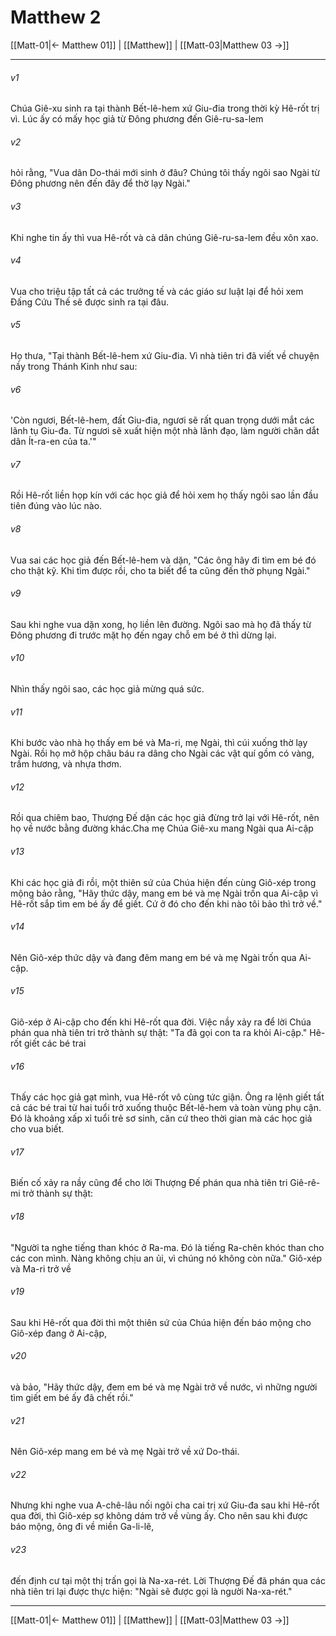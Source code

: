 # Matthew 2

[[Matt-01|← Matthew 01]] | [[Matthew]] | [[Matt-03|Matthew 03 →]]
***



###### v1 
Chúa Giê-xu sinh ra tại thành Bết-lê-hem xứ Giu-đia trong thời kỳ Hê-rốt trị vì. Lúc ấy có mấy học giả từ Đông phương đến Giê-ru-sa-lem 

###### v2 
hỏi rằng, "Vua dân Do-thái mới sinh ở đâu? Chúng tôi thấy ngôi sao Ngài từ Đông phương nên đến đây để thờ lạy Ngài." 

###### v3 
Khi nghe tin ấy thì vua Hê-rốt và cả dân chúng Giê-ru-sa-lem đều xôn xao. 

###### v4 
Vua cho triệu tập tất cả các trưởng tế và các giáo sư luật lại để hỏi xem Đấng Cứu Thế sẽ được sinh ra tại đâu. 

###### v5 
Họ thưa, "Tại thành Bết-lê-hem xứ Giu-đia. Vì nhà tiên tri đã viết về chuyện nầy trong Thánh Kinh như sau: 

###### v6 
'Còn ngươi, Bết-lê-hem, đất Giu-đia, ngươi sẽ rất quan trọng dưới mắt các lãnh tụ Giu-đa. Từ ngươi sẽ xuất hiện một nhà lãnh đạo, làm người chăn dắt dân Ít-ra-en của ta.'" 

###### v7 
Rồi Hê-rốt liền họp kín với các học giả để hỏi xem họ thấy ngôi sao lần đầu tiên đúng vào lúc nào. 

###### v8 
Vua sai các học giả đến Bết-lê-hem và dặn, "Các ông hãy đi tìm em bé đó cho thật kỹ. Khi tìm được rồi, cho ta biết để ta cũng đến thờ phụng Ngài." 

###### v9 
Sau khi nghe vua dặn xong, họ liền lên đường. Ngôi sao mà họ đã thấy từ Đông phương đi trước mặt họ đến ngay chỗ em bé ở thì dừng lại. 

###### v10 
Nhìn thấy ngôi sao, các học giả mừng quá sức. 

###### v11 
Khi bước vào nhà họ thấy em bé và Ma-ri, mẹ Ngài, thì cúi xuống thờ lạy Ngài. Rồi họ mở hộp châu báu ra dâng cho Ngài các vật quí gồm có vàng, trầm hương, và nhựa thơm. 

###### v12 
Rồi qua chiêm bao, Thượng Đế dặn các học giả đừng trở lại với Hê-rốt, nên họ về nước bằng đường khác.Cha mẹ Chúa Giê-xu mang Ngài qua Ai-cập 

###### v13 
Khi các học giả đi rồi, một thiên sứ của Chúa hiện đến cùng Giô-xép trong mộng bảo rằng, "Hãy thức dậy, mang em bé và mẹ Ngài trốn qua Ai-cập vì Hê-rốt sắp tìm em bé ấy để giết. Cứ ở đó cho đến khi nào tôi bảo thì trở về." 

###### v14 
Nên Giô-xép thức dậy và đang đêm mang em bé và mẹ Ngài trốn qua Ai-cập. 

###### v15 
Giô-xép ở Ai-cập cho đến khi Hê-rốt qua đời. Việc nầy xảy ra để lời Chúa phán qua nhà tiên tri trở thành sự thật: "Ta đã gọi con ta ra khỏi Ai-cập." Hê-rốt giết các bé trai 

###### v16 
Thấy các học giả gạt mình, vua Hê-rốt vô cùng tức giận. Ông ra lệnh giết tất cả các bé trai từ hai tuổi trở xuống thuộc Bết-lê-hem và toàn vùng phụ cận. Đó là khoảng xấp xỉ tuổi trẻ sơ sinh, căn cứ theo thời gian mà các học giả cho vua biết. 

###### v17 
Biến cố xảy ra nầy cũng để cho lời Thượng Đế phán qua nhà tiên tri Giê-rê-mi trở thành sự thật: 

###### v18 
"Người ta nghe tiếng than khóc ở Ra-ma. Đó là tiếng Ra-chên khóc than cho các con mình. Nàng không chịu an ủi, vì chúng nó không còn nữa." Giô-xép và Ma-ri trở về 

###### v19 
Sau khi Hê-rốt qua đời thì một thiên sứ của Chúa hiện đến báo mộng cho Giô-xép đang ở Ai-cập, 

###### v20 
và bảo, "Hãy thức dậy, đem em bé và mẹ Ngài trở về nước, vì những người tìm giết em bé ấy đã chết rồi." 

###### v21 
Nên Giô-xép mang em bé và mẹ Ngài trở về xứ Do-thái. 

###### v22 
Nhưng khi nghe vua A-chê-lâu nối ngôi cha cai trị xứ Giu-đa sau khi Hê-rốt qua đời, thì Giô-xép sợ không dám trở về vùng ấy. Cho nên sau khi được báo mộng, ông đi về miền Ga-li-lê, 

###### v23 
đến định cư tại một thị trấn gọi là Na-xa-rét. Lời Thượng Đế đã phán qua các nhà tiên tri lại được thực hiện: "Ngài sẽ được gọi là người Na-xa-rét."

***
[[Matt-01|← Matthew 01]] | [[Matthew]] | [[Matt-03|Matthew 03 →]]
